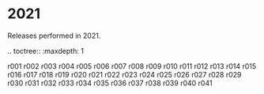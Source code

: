 2021
====

Releases performed in 2021.

.. toctree::
   :maxdepth: 1


   r001
   r002
   r003
   r004
   r005
   r006
   r007
   r008
   r009
   r010
   r011
   r012
   r013
   r014
   r015
   r016
   r017
   r018
   r019
   r020
   r021
   r022
   r023
   r024
   r025
   r026
   r027
   r028
   r029
   r030
   r031
   r032
   r033
   r034
   r035
   r036
   r037
   r038
   r039
   r040
   r041
